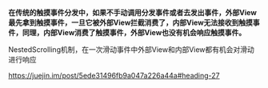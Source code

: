 



**在传统的触摸事件分发中，如果不手动调用分发事件或者去发出事件，外部View最先拿到触摸事件，一旦它被外部View拦截消费了，内部View无法接收到触摸事件，同理，内部View消费了触摸事件，外部View也没有机会响应触摸事件。**

NestedScrolling机制，在一次滑动事件中外部View和内部View都有机会对滑动进行响应



https://juejin.im/post/5ede31496fb9a047a226a44a#heading-27









































